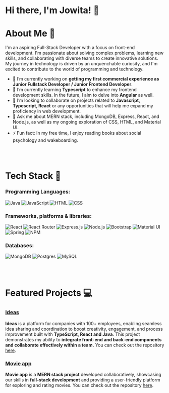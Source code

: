 # Hi there, I'm Jowita! 👋

# About Me 🚀

I'm an aspiring Full-Stack Developer with a focus on front-end development. I'm passionate about solving complex problems, learning new skills, and collaborating with diverse teams to create innovative solutions. My journey in technology is driven by an unquenchable curiosity, and I'm excited to contribute to the world of programming and technology.


- 🔭 I’m currently working on **getting my first commercial experience as Junior Fullstack Developer / Junior Frontend Developer**.
- 🌱 I’m currently learning **Typescript** to enhance my frontend development skills. In the future, I aim to delve into **Angular** as well.
- 👯 I’m looking to collaborate on projects related to **Javascript, Typescript, React**  or any opportunities that will help me expand my proficiency in web development.
- 💬 Ask me about MERN stack, including MongoDB, Express, React, and Node.js, as well as my ongoing exploration of CSS, HTML, and Material UI.
- ⚡ Fun fact: In my free time, I enjoy reading books about social psychology and wakeboarding.

<br/>
<br/>

# Tech Stack 🧠
### Programming Languages:
![Java](https://img.shields.io/badge/java-%23ED8B00.svg?style=for-the-badge&logo=openjdk&logoColor=white)
![JavaScript](https://img.shields.io/badge/-JavaScript-F7DF1E?style=flat-square&logo=javascript&logoColor=black)
![HTML](https://img.shields.io/badge/-HTML-E34F26?style=flat-square&logo=html5&logoColor=white)
![CSS](https://img.shields.io/badge/-CSS-1572B6?style=flat-square&logo=css3&logoColor=white)

### Frameworks, platforms & libraries:

![React](https://img.shields.io/badge/-React-61DAFB?style=flat-square&logo=react&logoColor=black)
![React Router](https://img.shields.io/badge/React_Router-CA4245?style=for-the-badge&logo=react-router&logoColor=white)
![Express.js](https://img.shields.io/badge/express.js-%23404d59.svg?style=for-the-badge&logo=express&logoColor=%2361DAFB)
![Node.js](https://img.shields.io/badge/-Node.js-339933?style=flat-square&logo=node.js&logoColor=white)
![Bootstrap](https://img.shields.io/badge/Bootstrap-563D7C?style=for-the-badge&logo=bootstrap&logoColor=white)
![Material UI](https://img.shields.io/badge/Material%20UI-007FFF?style=for-the-badge&logo=mui&logoColor=white)
![Spring](https://img.shields.io/badge/spring-%236DB33F.svg?style=for-the-badge&logo=spring&logoColor=white)
![NPM](https://img.shields.io/badge/NPM-%23CB3837.svg?style=for-the-badge&logo=npm&logoColor=white)

### Databases:
![MongoDB](https://img.shields.io/badge/MongoDB-%234ea94b.svg?style=for-the-badge&logo=mongodb&logoColor=white)
![Postgres](https://img.shields.io/badge/postgres-%23316192.svg?style=for-the-badge&logo=postgresql&logoColor=white)
![MySQL](https://img.shields.io/badge/mysql-%2300f.svg?style=for-the-badge&logo=mysql&logoColor=white)

<br/>
<br/>


# Featured Projects 💻

### [Ideas](https://github.com/ptatarczuk/Ideas)


**Ideas** is a platform for companies with 100+ employees, enabling seamless idea sharing and coordination to boost creativity, engagement, and process improvement built with **TypeScript, React and Java**. This project demonstrates my ability to **integrate front-end and back-end components and collaborate effectively within a team.** You can check out the repository [here](https://github.com/ptatarczuk/Ideas).

### [Movie app](https://github.com/CodecoolGlobal/freestyle-mern-project-react-mnikel)


**Movie app** is a **MERN stack project** developed collaboratively, showcasing our skills in **full-stack development** and providing a user-friendly platform for exploring and rating movies.  You can check out the repository [here](https://github.com/CodecoolGlobal/freestyle-mern-project-react-mnikel).



